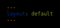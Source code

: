 ```yaml
---
layout: default
---
```


<html>


<head>
<meta charset="UTF-8"> 
<title>Chessboard</title>

<link rel="stylesheet" href="assets/css/chess.css" type="text/css">
<style>
@import url('https://fonts.googleapis.com/css?family=Chakra+Petch');
html, body{
  height: 100%;
  min-height: 100%;
  margin: 0;
	background: black;
	font-family: 'Chakra Petch', sans-serif;
	color: #ffffff;
	padding: 15px;
	overflow-x: hidden;
	max-width: 100%;
}
</style>


</head>

<body id="body">
</body>
<script src="assets/js/chessLogic.js">
</script>
<script>
    let color = true;
    let moving = false;
    lettersOnBoard = "abcdefgh";
    let gameMoves = [];
    let localColor;
    var lastMove = []
    var chessInterval
    const url = "https://tngc.nighthawkcodescrums.gq/api/server"
    // const url = "http://localhost:8069/api/server"
    // const url = "http://10.0.0.63:8087/api/server"
    const winnerUrl = 'http://172.19.164.171:8087/api/chess_users'
    //useful functions
    openPage()
    function openPage(){
        var container = document.createElement('div');
        var endgame = document.createElement('div');
        var joinGame = document.createElement('button');
        var startGame = document.createElement('button');
        container.classList.add('container');
        container.id = "container";
        endgame.classList.add('endgame');
        endgame.id = "endgame";
        joinGame.classList.add('button');
        joinGame.id = "joinGame"
        joinGame.innerHTML = "Join Game";
        joinGame.onclick = function(){
            joinGamePage(); 
            gameMoves = []}
        startGame.classList.add('button');
        startGame.innerHTML = "Start Game";
        startGame.id = "startGame"
        startGame.onclick = function(){
            createNewGame(); 
            document.getElementById("container").remove();
            gameMoves = []}
        document.getElementById('body').appendChild(container)
        document.getElementById('container').appendChild(endgame)
        document.getElementById('endgame').appendChild(joinGame)
        document.getElementById('endgame').appendChild(startGame)
    }
    function joinGamePage(){
        document.getElementById("startGame").remove();
        document.getElementById("joinGame").remove();
        var gid = document.createElement('input')
        var joinGame = document.createElement('button');
        gid.id = "gid"
        gid.type = "text"
        gid.classList.add('button')
        gid.placeholder = "Game Name"
        joinGame.classList.add('button');
            joinGame.id = "joinGame"
            joinGame.innerHTML = "Join Game";
            joinGame.onclick = function(){
                addSecondPlayer(); 
                document.getElementById("container").remove();
                gameMoves = []}
        document.getElementById('endgame').appendChild(gid)
        document.getElementById('endgame').appendChild(joinGame)
    }
    function globalIDs(gidTemp){
        gid = gidTemp
        // localuid = document.getElementById("uid").value
    }
    function checkMove(){
        let moveCheckOptions = {
            mode : 'cors',
            method : 'GET'
        }
        fetch(url + '/', moveCheckOptions)
        .then(response => {
            if (response.status !== 200) {
            console.log(errorMsg);
            return;
            }
            response.json().then(data => {
            data.forEach((c) => {
                console.log("fetchd")
                if (c[[gid]] != undefined){j
                    var newMoves = [c[[gid]]["move1"], c[[gid]]["move2"]]
                    if (lastMove[0] != newMoves[0] && lastMove[1] != newMoves[1]){
                        lastMove = newMoves
                        chessBoard[newMoves[0]][1].move(newMoves[1], newMoves[0])
                        putBoard()
                        turn++
                        kingCheck()
                    }
                }
            })
        })
        })
    }
    function kingCheck(){
        kingAlive = false
        for (let i = 1; i < 9; i++){
                for (j in lettersOnBoard){
                    var thisId = lettersOnBoard[j] + i;
                    if (chessBoard[thisId][0] = "K" + localColor){
                        kingAlive = true
                    }
                }
            }   
        if (!kingAlive){
            if (localColor == "b"){
                endGame("w")
            }
            else if (localColor =="w"){
                endGame("b")
            }
        }
    }
    function pushMove(currentM, newM){
        let movePushOptions = {
            mode : 'cors',
            method: 'POST',
            body : JSON.stringify([gid, currentM, newM])
        }
        fetch(url + '/pushMove', movePushOptions)
        .then(response => {
            if (response.status !== 200) {
            console.log(errorMsg);
            return;
            }
        })
    }
    function pushWinner(winner){
        let moveCheckOptions = {
            mode : 'cors',
            method : 'GET'
        }
        fetch(url + '/', moveCheckOptions)
        .then(response => {
            if (response.status !== 200) {
            console.log(errorMsg);
            return;
            }
            response.json().then(data => {
            console.log(data)
            data.forEach((c) => {
                if (c[[gid]] != undefined){
                    console.log(c[gid])
                    postGame(winner, c[[gid]])
                }
            })
        })
        })
    }
    function postGame(winner, storedData){
        if (winner === 'w'){
            winner = storedData.uid1
        } else {
            winner = storedData.uid2
        }
        storedData.winner = winner
        var today = new Date()
        today = today.getTime()
        storedData.date = today
        delete storedData.move1
        delete storedData.move2
        console.log(storedData)
        storedData = JSON.stringify(storedData)
        storedData = JSON.parse(storedData)
        let movePushOptions = {
            mode : 'cors',
            method: 'POST',
            body : JSON.stringify(storedData)
        }
        fetch(winnerUrl + '/update_game', movePushOptions)
        .then(response => {
            if (response.status !== 200) {
            console.log(response);
            return;
            }
            console.log(response)
            response.json().then(data => {
                console.log(data)
            })
        })
    }
    function readGame(){
        var options = {
            mode : 'cors',
            method: 'GET'
        }
        fetch(url + "/", options)
        .then(response => {
        if (response.status !== 200) {
          console.log(errorMsg);
          return;
        }
        response.json().then(data => {
            console.log(data)
        })
    })
    }
    function addSecondPlayer(){
        gid = document.getElementById("gid").value
        localColor = "b"
        secondPlayerOptions ={
            mode : 'cors',
            method: 'POST',
            body: JSON.stringify([localuid, gid]),
        }
        fetch(url + "/secondPlayer", secondPlayerOptions)
        .then(response => {
            if (response.status !== 200) {
                console.log(errorMsg);
            return;
            }
        response.josn().then(data => {
            if (data){
                startGame()
            }
            else{
                invalidGame()
            }
        })
        })
        startGame()
        return;
    }
    function invalidGame(){
        return
    }
    function createNewGame(){
        gidOptions = {
            mode :'cors',
            method: 'GET',
        }
        fetch(url + "/createNewGid", gidOptions)
        .then(response => {
            if (response.status !== 200){
                console.log(errorMsg);
            return;
            }
        response.json().then(data => {
            globalIDs(data)
            localColor = "w"
            createGameOptions = {
                mode : 'cors',
                method: 'POST',
                body : JSON.stringify({[gid] : {'uid1' : localuid, 'uid2' : 1234, 'move1' : 'move1', 'move2' : 'move2'}})
            }
            fetch(url + "/start", createGameOptions)
            .then(response => {
                if (response.status !== 200) {
                    console.log(errorMsg);
                return;
                }
            })
            startGame()
        })
        })
    }
    function getKeyByValue(object, value, type) {
        if (type == 1){
            return Object.keys(object).find(key => object[key] === value);
        }
        if (type == 2){
            return Object.keys(object).find(key => object[0][key] === value);
        }
        else{
            return "";
        }
    }
    function setBoard(obj){
            chessBoard[obj.position] = [obj.color + obj.id, obj]
    }
    function movePiece(currentM, newM){
            chessBoard[currentM][1].move(newM, currentM)
            lastMove = [currentM, newM]
            pushMove(currentM, newM)
    }
    function putOnBoard(id) {
            document.getElementById(id + "i").src = chessPieces[chessBoard[id][0][0]+chessBoard[id][0][1]];
            document.getElementById(id).style.fontSize = "60px";
            try{document.getElementById(id).classList.remove('selected')}catch{}
            if (id.split("")[1] == "1") color = !color;
            if (color){document.getElementById(id).classList.add('dark');}
            else document.getElementById(id).classList.add('light');
            color = !color;
    }
    function putBoard(){
            for (x in chessBoard){
                putOnBoard(x);
            }
    }
    function startGame(){
        var gidDisplay = document.createElement('p')
        gidDisplay.id = "gidDisplay"
        gidDisplay.innerHTML = "Game ID: \"" + gid + "\""
        var chessBoardDiv = document.createElement('div')
        chessBoardDiv.id = "chessBoard"
        chessBoardDiv.classList.add('chessboard')
        document.getElementById("body").appendChild(chessBoardDiv)
        document.getElementById("body").appendChild(gidDisplay)
        if (localColor == "w"){
            for (let i = 1; i < 9; i++){
                for (j in lettersOnBoard){
                    var thisId = lettersOnBoard[j] + (9 - i);
                    var square = document.createElement('div')
                    square.id = thisId
                    document.getElementById("chessBoard").appendChild(square)
                }
            }  
        }
        else {
            for (let i = 1; i < 9; i++){
                for (j in lettersOnBoard){
                    var thisId = lettersOnBoard[j] + i;
                    var square = document.createElement('div')
                    square.id = thisId
                    document.getElementById("chessBoard").appendChild(square)
                }
            }  
        } 
        // all of the setup
        chessBoard = {};
        //assigns the board
        for (j = 0; j <= 7; j++){
            letter = lettersOnBoard[j];
            for (i = 1; i <= 8; i++){
                var newKey = letter + i;
                chessBoard[newKey] = ["OO", undefined]
            }
        }
        currentM = [];
        // assigns chess piece codes to their emoji 
        chessPieces = {
            wP: "/images/white_pawn.png",
            wR: "/images/white_rook.png",
            wN: "/images/white_knight.png",
            wB: "/images/white_bishop.png",
            wQ: "/images/white_queen.png",
            wK: "/images/white_king.png",
            OO: "",
            bP: "/images/black_pawn.png",
            bR: "/images/black_rook.png",
            bN: "/images/black_knight.png",
            bB: "/images/black_bishop.png",
            bQ: "/images/black_queen.png",
            bK: "/images/black_king.png",
        }
        endGameBool = false;
        //move counter
        turn = 0;
        //Queens
        queenw = new queen("d1", "w")
        setBoard(queenw)
        queenb = new queen("d8", "b")
        setBoard(queenb)
        //Bishops
        bishopb1 = new bishop("c8", "b");
        setBoard(bishopb1)
        bishopb2 = new bishop("f8", "b");
        setBoard(bishopb2)
        bishopw1 = new bishop("c1", "w");
        setBoard(bishopw1)
        let bishopw2 = new bishop("f1", "w");
        setBoard(bishopw2)
        //Rooks
        rookb1 = new rook("a8", "b");
        setBoard(rookb1)
        rookb2 = new rook("h8", "b");
        setBoard(rookb2)
        rookw1 = new rook("a1", "w");
        setBoard(rookw1)
        rookw2 = new rook("h1", "w");
        setBoard(rookw2)
        //Pawns
        pawnw1 = new pawn("a2", "w")
        setBoard(pawnw1)
        pawnw2 = new pawn("b2", "w")
        setBoard(pawnw2)
        pawnw3 = new pawn("c2", "w")
        setBoard(pawnw3)
        pawnw4 = new pawn("d2", "w")
        setBoard(pawnw4)
        pawnw5 = new pawn("e2", "w")
        setBoard(pawnw5)
        pawnw6 = new pawn("f2", "w")
        setBoard(pawnw6)
        pawnw7 = new pawn("g2", "w")
        setBoard(pawnw7)
        pawnw8 = new pawn("h2", "w")
        setBoard(pawnw8)
        pawnb1 = new pawn("a7", "b")
        setBoard(pawnb1)
        pawnb2 = new pawn("b7", "b")
        setBoard(pawnb2)
        pawnb3 = new pawn("c7", "b")
        setBoard(pawnb3)
        pawnb4 = new pawn("d7", "b")
        setBoard(pawnb4)
        pawnb5 = new pawn("e7", "b")
        setBoard(pawnb5)
        pawnb6 = new pawn("f7", "b")
        setBoard(pawnb6)
        pawnb7 = new pawn("g7", "b")
        setBoard(pawnb7)
        pawnb8 = new pawn("h7", "b")
        setBoard(pawnb8)
        kingw = new king ("e1", "w")
        setBoard(kingw)
        kingb = new king ("e8", "b")
        setBoard(kingb)
        knightw1 = new knight ("b1", "w")
        setBoard(knightw1)
        knightw2 = new knight ("g1", "w")
        setBoard(knightw2)
        knightb1 = new knight ("b8", "b")
        setBoard(knightb1)
        knightb2 = new knight ("g8", "b")
        setBoard(knightb2)
        //puts the pieces on the board
        for (let i = 1; i < 9; i++){
            for (j in lettersOnBoard){
                const x = document.createElement('img') 
                var thisId = lettersOnBoard[j] + i;
                x.id=(thisId + "i")
                if (chessPieces[chessBoard[thisId][0][0]+chessBoard[thisId][0][1]] != ""){
                    x.src=(chessPieces[chessBoard[thisId][0][0]+chessBoard[thisId][0][1]])
                }
                document.getElementById(thisId).appendChild(x)
                document.getElementById(thisId).onclick = function () {move(this);};
            }
        }
        putBoard()
        chessInterval = setInterval(() => {   try {checkMove()} catch {console.log('heheheha')}}, 1000)
        }
        // startGame()
        function move(div){
            var id = div.id
            if (!moving && div.children[0].src[8] == "u" && turnMoveCheck(chessBoard[id][0][0])){
                moving = true
                if (div.children[0].src[8] == "u"){
                    currentM.push(id);
                    var moves = chessBoard[id][1].getAvailableMoves();
                    moves.forEach((c) => {
                        document.getElementById(c).classList.replace('dark', 'selected');
                        document.getElementById(c).classList.replace('light', 'selected');
                    })
                } 
            }else if (div.className == "selected"){
                divId = div.id
                if (chessBoard[divId][0][1] == "K"){
                    endGameBool = true;
                }
                movePiece(currentM[0], divId)
                gameMoves.push({["move" + turn] : [currentM[0], divId]})
                putBoard();
                if (endGameBool){setTimeout(() => endGame(localColor), 0)}
                moving = false;
                turn += 1;
                currentM = [];
            }else{
                putBoard();
                currentM = [];
                moving = false;
                if (div.children[0].src[8] == "u" && turnMoveCheck(chessBoard[id][0][0])){
                    move(id);
                }
            }
        }
        function turnMoveCheck(color){
            if (turn % 2 == 1 && localColor == "b" && localColor == color){
                return true
            }
            if (turn % 2 == 0 && localColor == "w" && localColor == color){
                return true
            }
            else {
                return false;
            }
        }
        function endGame(color){
            for (let i = 1; i < 9; i++){
                for (j in lettersOnBoard){
                    var thisId = lettersOnBoard[j] + i;
                    document.getElementById(thisId).remove()
                }
            }   
            document.getElementById("chessBoard").remove();
            var container = document.createElement('div');
            var endgame = document.createElement('div');
            var winlose = document.createElement('p');
            var joinGame = document.createElement('button');
            var startGame = document.createElement('button');
            container.classList.add('container');
            container.id = "container";
            winlose.classList.add('winLose');
            if (color = localColor){
                winlose.innerHTML = "You Win!"
            }
            else {
                winlose.innerHTML = "You Lose!"
            }
            endgame.classList.add('endgame');
            endgame.id = "endgame";
            joinGame.classList.add('button');
            joinGame.id = "joinGame"
            joinGame.innerHTML = "Join Game";
            joinGame.onclick = function(){
                joinGamePage(); 
                gameMoves = []}
            startGame.classList.add('button');
            startGame.innerHTML = "Start Game";
            startGame.id = "startGame"
            startGame.onclick = function(){
                createNewGame(); 
                document.getElementById("container").remove();
                gameMoves = []}
            document.getElementById('body').appendChild(container)
            document.getElementById('container').appendChild(endgame)
            document.getElementById('endgame').appendChild(joinGame)
            document.getElementById('endgame').appendChild(startGame)
            clearInterval(chessInterval)
            pushWinner(color)
            // setInterval(function (){
            //     deleteOptions = {
            //         mode : 'cors',
            //         method: 'DELETE',
            //         body : gid
            //     }
            //     fetch(url + "/removeGame", deleteOptions)
            //     .then(response => {
            //         if (response.status !== 200){
            //             console.log(errorMsg);
            //         return;
            //         }
            //     })
            // }, 10000)
            }   
</script>
<script>
</script>
</html>

